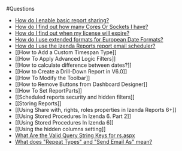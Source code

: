 #Questions

* [How do I enable basic report sharing?](http://wiki.izenda.us/FAQ/How-do-I-enable-basic-report-sharing)
* [How do I find out how many Cores Or Sockets I have?](http://wiki.izenda.us/FAQ/How-do-I-find-out-how-many-Cores-I-have)
* [How do I find out when my license will expire?](http://wiki.izenda.us/FAQ/How-do-I-find-out-when-my-license-will-expire)
* [How do I use extended formats for European Date Formats?](http://wiki.izenda.us/FAQ/How-do-I-use-ExtendedFormats-for-European-Date-Formats)
* [How do I use the Izenda Reports report email scheduler?](http://wiki.izenda.us/How-do-I-use-the-Izenda-Reports-report-email-scheduler)
* [[How to Add a Custom Timespan Type]]
* [[How To Apply Advanced Logic Filters]]
* [[How to calculate difference between dates?]]
* [[How to Create a Drill-Down Report in V6.0]]
* [[How To Modify the Toolbar]]
* [[How to Remove Buttons from Dashboard Designer]]
* [[How To Set ReportParts]]
* [[Scheduled reports security and hidden filters]]
* [[Storing Reports]]
* [[Using Share with, rights, roles properties in Izenda Reports 6+]]
* [[Using Stored Procedures In Izenda 6. Part 2]]
* [[Using Stored Procedures In Izenda 6]]
* [[Using the hidden columns setting]]
* [What Are the Valid Query String Keys for rs.aspx](http://wiki.izenda.us/Query-String-Keys-for-rs-dot-aspx)
* [What does "Repeat Types" and "Send Email As" mean?](http://wiki.izenda.us/What-does-Repeat-Types-and-Send-Email-As-mean)